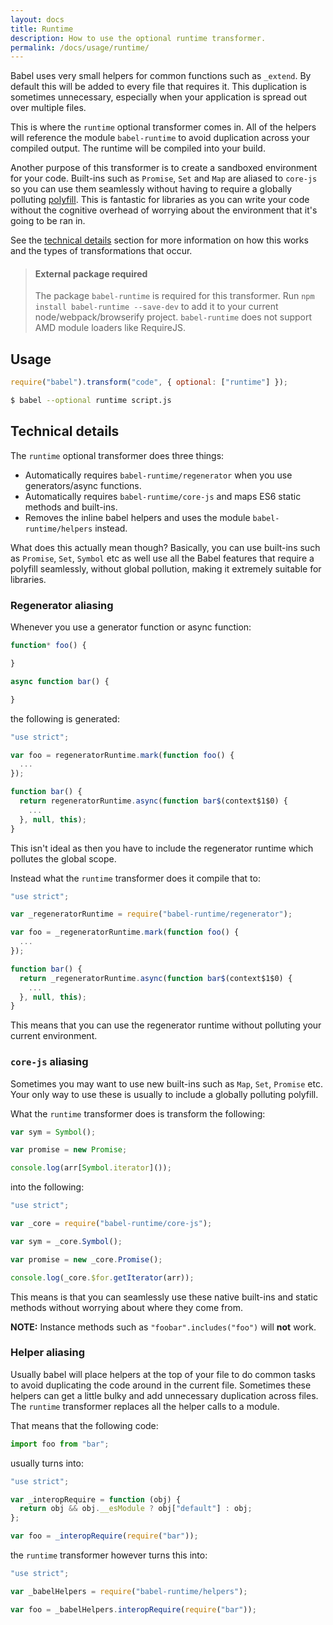 ```yaml
---
layout: docs
title: Runtime
description: How to use the optional runtime transformer.
permalink: /docs/usage/runtime/
---
```


Babel uses very small helpers for common functions such as `_extend`. By default
this will be added to every file that requires it. This duplication is sometimes
unnecessary, especially when your application is spread out over multiple files.

This is where the `runtime` optional transformer comes in. All of the helpers
will reference the module `babel-runtime` to avoid duplication across your
compiled output. The runtime will be compiled into your build.

Another purpose of this transformer is to create a sandboxed environment for your
code. Built-ins such as `Promise`, `Set` and `Map` are aliased to `core-js` so
you can use them seamlessly without having to require a globally polluting
[polyfill](/docs/usage/polyfill). This is fantastic for libraries as you can
write your code without the cognitive overhead of worrying about the environment
that it's going to be ran in.

See the [technical details](#technical-details) section for more information on
how this works and the types of transformations that occur.

<blockquote class="babel-callout babel-callout-info">
  <h4>External package required</h4>
  <p>
    The package <code>babel-runtime</code> is required for this transformer. Run <code>npm install babel-runtime --save-dev</code> to add it to your current node/webpack/browserify project. <code>babel-runtime</code> does not support AMD module loaders like RequireJS.
  </p>
</blockquote>

## Usage

```javascript
require("babel").transform("code", { optional: ["runtime"] });
```

```sh
$ babel --optional runtime script.js
```

## Technical details

The `runtime` optional transformer does three things:

 - Automatically requires `babel-runtime/regenerator` when you use generators/async functions.
 - Automatically requires `babel-runtime/core-js` and maps ES6 static methods and built-ins.
 - Removes the inline babel helpers and uses the module `babel-runtime/helpers` instead.

What does this actually mean though? Basically, you can use built-ins such as `Promise`,
`Set`, `Symbol` etc as well use all the Babel features that require a polyfill seamlessly,
without global pollution, making it extremely suitable for libraries.

### Regenerator aliasing

Whenever you use a generator function or async function:

```javascript
function* foo() {

}

async function bar() {

}
```

the following is generated:

```javascript
"use strict";

var foo = regeneratorRuntime.mark(function foo() {
  ...
});

function bar() {
  return regeneratorRuntime.async(function bar$(context$1$0) {
    ...
  }, null, this);
}
```

This isn't ideal as then you have to include the regenerator runtime which
pollutes the global scope.

Instead what the `runtime` transformer does it compile that to:

```javascript
"use strict";

var _regeneratorRuntime = require("babel-runtime/regenerator");

var foo = _regeneratorRuntime.mark(function foo() {
  ...
});

function bar() {
  return _regeneratorRuntime.async(function bar$(context$1$0) {
    ...
  }, null, this);
}
```

This means that you can use the regenerator runtime without polluting your current environment.

### `core-js` aliasing

Sometimes you may want to use new built-ins such as `Map`, `Set`, `Promise` etc. Your only way
to use these is usually to include a globally polluting polyfill.

What the `runtime` transformer does is transform the following:

```javascript
var sym = Symbol();

var promise = new Promise;

console.log(arr[Symbol.iterator]());
```

into the following:

```javascript
"use strict";

var _core = require("babel-runtime/core-js");

var sym = _core.Symbol();

var promise = new _core.Promise();

console.log(_core.$for.getIterator(arr));
```

This means is that you can seamlessly use these native built-ins and static methods
without worrying about where they come from.

**NOTE:** Instance methods such as `"foobar".includes("foo")` will **not** work.

### Helper aliasing

Usually babel will place helpers at the top of your file to do common tasks to avoid
duplicating the code around in the current file. Sometimes these helpers can get a
little bulky and add unnecessary duplication across files. The `runtime`
transformer replaces all the helper calls to a module.

That means that the following code:

```javascript
import foo from "bar";
```

usually turns into:

```javascript
"use strict";

var _interopRequire = function (obj) {
  return obj && obj.__esModule ? obj["default"] : obj;
};

var foo = _interopRequire(require("bar"));
```

the `runtime` transformer however turns this into:

```javascript
"use strict";

var _babelHelpers = require("babel-runtime/helpers");

var foo = _babelHelpers.interopRequire(require("bar"));
```
